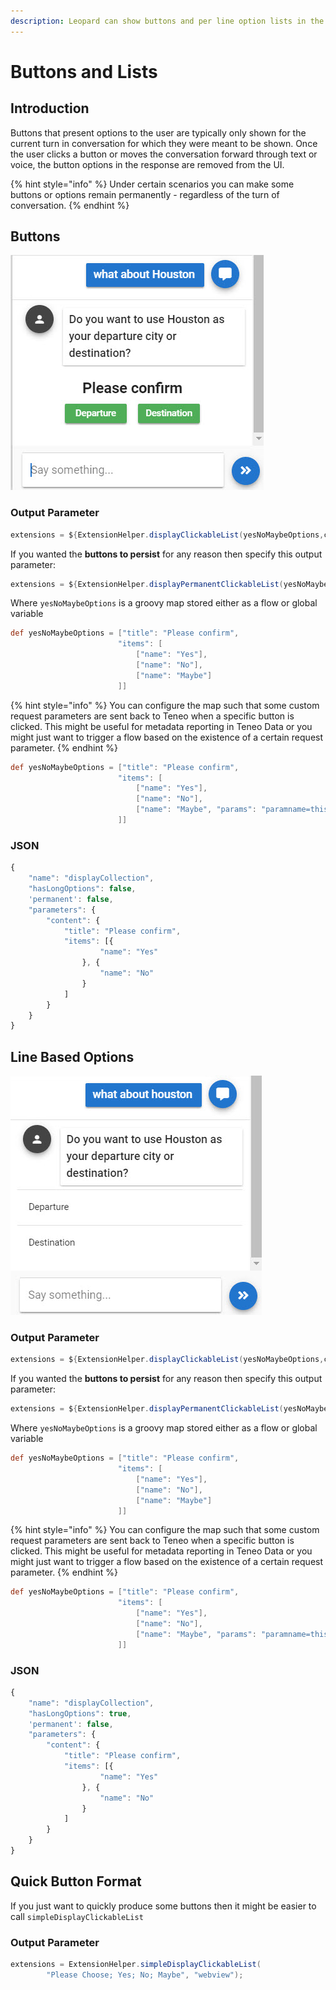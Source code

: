 ```yaml
---
description: Leopard can show buttons and per line option lists in the Chat response.
---
```


# Buttons and Lists

## Introduction

Buttons that present options to the user are typically only shown for the current turn in conversation for which they were meant to be shown. Once the user clicks a button or moves the conversation forward through text or voice, the button options in the response are removed from the UI.

{% hint style="info" %}
Under certain scenarios you can make some buttons or options remain permanently - regardless of the turn of conversation. 
{% endhint %}

## Buttons

![Button Response Options](../../.gitbook/assets/buttons.jpg)

### Output Parameter

```groovy
extensions = ${ExtensionHelper.displayClickableList(yesNoMaybeOptions,channel)}
```

If you wanted the **buttons to persist** for any reason then specify this output parameter:

```groovy
extensions = ${ExtensionHelper.displayPermanentClickableList(yesNoMaybeOptions, channel)}
```

Where `yesNoMaybeOptions` is a groovy map stored either as a flow or global variable

```groovy
def yesNoMaybeOptions = ["title": "Please confirm",
                        "items": [
                            ["name": "Yes"],
                            ["name": "No"],
                            ["name": "Maybe"]
                        ]]
```

{% hint style="info" %}
You can configure the map such that some custom request parameters are sent back to Teneo when a specific button is clicked. This might be useful for metadata reporting in Teneo Data or you might just want to trigger a flow based on the existence of a certain request parameter. 
{% endhint %}

```groovy
def yesNoMaybeOptions = ["title": "Please confirm",
                        "items": [
                            ["name": "Yes"],
                            ["name": "No"],
                            ["name": "Maybe", "params": "paramname=this-will-be-sent-back-in-url-when-maybe-option-clicked-optional"]
                        ]]
```

### JSON

```javascript
{
	"name": "displayCollection",
	"hasLongOptions": false,
	'permanent': false,
	"parameters": {
		"content": {
			"title": "Please confirm",
			"items": [{
					"name": "Yes"
				}, {
					"name": "No"
				}
			]
		}
	}
}
```

## Line Based Options

![Line Based Options](../../.gitbook/assets/option-list.jpg)

### Output Parameter

```groovy
extensions = ${ExtensionHelper.displayClickableList(yesNoMaybeOptions,channel, true)}
```

If you wanted the **buttons to persist** for any reason then specify this output parameter:

```groovy
extensions = ${ExtensionHelper.displayPermanentClickableList(yesNoMaybeOptions, channel, true)}
```

Where `yesNoMaybeOptions` is a groovy map stored either as a flow or global variable

```groovy
def yesNoMaybeOptions = ["title": "Please confirm",
                        "items": [
                            ["name": "Yes"],
                            ["name": "No"],
                            ["name": "Maybe"]
                        ]]
```

{% hint style="info" %}
You can configure the map such that some custom request parameters are sent back to Teneo when a specific button is clicked. This might be useful for metadata reporting in Teneo Data or you might just want to trigger a flow based on the existence of a certain request parameter. 
{% endhint %}

```groovy
def yesNoMaybeOptions = ["title": "Please confirm",
                        "items": [
                            ["name": "Yes"],
                            ["name": "No"],
                            ["name": "Maybe", "params": "paramname=this-will-be-sent-back-in-url-when-maybe-option-clicked-optional"]
                        ]]
```

### JSON

```javascript
{
	"name": "displayCollection",
	"hasLongOptions": true,
	'permanent': false,
	"parameters": {
		"content": {
			"title": "Please confirm",
			"items": [{
					"name": "Yes"
				}, {
					"name": "No"
				}
			]
		}
	}
}
```

## Quick Button Format

If you just want to quickly produce some buttons then it might be easier to call `simpleDisplayClickableList` 

### Output Parameter

```groovy
extensions = ExtensionHelper.simpleDisplayClickableList(
        "Please Choose; Yes; No; Maybe", "webview");
```

